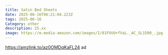```yaml
---
title: Satin Bed Sheets
date: 2025-06-16T06:21:04.223Z
tags: 2025-06-16
Category: other
description: 25.xx
image: https://m.media-amazon.com/images/I/81FVUU+fVaL._AC_SL1500_.jpg
---
```

https://amzlink.to/az0OMDqKaFL24 ad